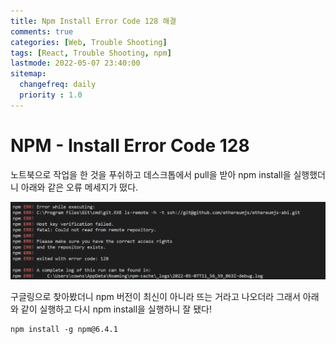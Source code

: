 ```yaml
---
title: Npm Install Error Code 128 해결
comments: true
categories: [Web, Trouble Shooting]
tags: [React, Trouble Shooting, npm]
lastmode: 2022-05-07 23:40:00
sitemap:  
  changefreq: daily
  priority : 1.0
---
```


# NPM - Install Error Code 128

노트북으로 작업을 한 것을 푸쉬하고 데스크톱에서 pull을 받아 npm install을 실행했더니
아래와 같은 오류 메세지가 떴다.

![redux](/assets/img/post/npm1.png)

구글링으로 찾아봤더니 npm 버전이 최신이 아니라 뜨는 거라고 나오더라 그래서 아래와 같이 실행하고 다시
npm install을 실행하니 잘 됐다!
```poswershell
npm install -g npm@6.4.1 
```

